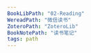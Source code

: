 ```yaml
---
BookLibPath: "02-Reading"
WereadPath: "微信读书"
ZoteroPath: "ZoteroLib"
BookNotePath: "读书笔记"
tags: path
---
```


